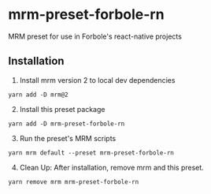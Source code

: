 # mrm-preset-forbole-rn

MRM preset for use in Forbole's react-native projects

## Installation

1. Install mrm version 2 to local dev dependencies
```shell
yarn add -D mrm@2
```
2. Install this preset package
```shell
yarn add -D mrm-preset-forbole-rn 
```
3. Run the preset's MRM scripts
```shell
yarn mrm default --preset mrm-preset-forbole-rn 
```
4. Clean Up: After installation, remove mrm and this preset.
```shell
yarn remove mrm mrm-preset-forbole-rn 
```
